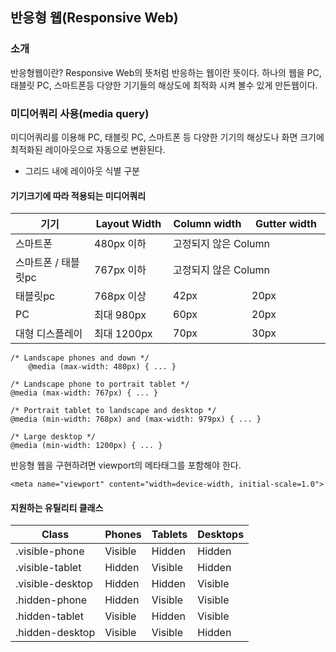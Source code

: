 <!--
layout: 'post'
section: 'Cornerstone Framework'
title: '반응형 웹'
outline: '반응형웹이란? (Responsive Web) Responsive Web의 뜻처럼 반응하는 웹이란 뜻이다. 하나의 웹을 PC, 태블릿 PC, 스마트폰등 다양한 기기들의 해상도에 최적화 시켜 볼수 있게 만든 웹이다. 미디어쿼리(media query)를 이용해 PC, 태블릿 PC, 스마트폰 등 다양한 기기의 해상도나 화면 크기에 최적화된 레이아웃으로 자동으로 변환된다...'
date: '2012-11-16'
tagstr: 'style'
subsection: 'Style'
order: '[3, 3]'
thumbnail: '3. Style.png'
-->

반응형 웹(Responsive Web)
----------------
### 소개

반응형웹이란? Responsive Web의 뜻처럼 반응하는 웹이란 뜻이다. 하나의 웹을 PC, 태블릿 PC, 스마트폰등 다양한 기기들의 해상도에 최적화 시켜 볼수 있게 만든웹이다.
	

### 미디어쿼리 사용(media query)

미디어쿼리를 이용해 PC, 태블릿 PC, 스마트폰 등 다양한 기기의 해상도나 화면 크기에 최적화된 레이아웃으로 자동으로 변환된다.

* 그리드 내에 레이아웃 식별 구분

#### 기기크기에 따라 적용되는 미디어쿼리

<table class="table table-bordered">
	<colgroup>
		<col width="25%" />
		<col width="25%" />
		<col width="25%" />
		<col width="" />
	</colgroup>
	<thead>
		<tr>
			<th class="fixed_table">기기</th>
			<th>Layout Width</th>
			<th>Column width</th>
			<th>Gutter width</th>
		</tr>
	</thead>
	<tbody>
		<tr>
			<td class="fixed_table">스마트폰</td>
			<td>480px 이하</td>
			<td colspan="2">고정되지 않은 Column</td>
		<tr>
			<td class="fixed_table">스마트폰 / 태블릿pc</td>
			<td>767px 이하</td>
			<td colspan="2">고정되지 않은 Column</td>
		</tr>
		<tr>
			<td class="fixed_table">태블릿pc</td>
			<td>768px 이상</td>
			<td>42px</td>
			<td>20px</td>
		</tr>
		<tr>
			<td class="fixed_table">PC</td>
			<td>최대 980px</td>
			<td>60px</td>
			<td>20px</td>
		</tr>
		<tr>
			<td class="fixed_table">대형 디스플레이</td>
			<td>최대  1200px</td>
			<td>70px</td>
			<td>30px</td>
		</tr>
	</tbody>
</table>

```
/* Landscape phones and down */
	@media (max-width: 480px) { ... }

/* Landscape phone to portrait tablet */
@media (max-width: 767px) { ... }

/* Portrait tablet to landscape and desktop */
@media (min-width: 768px) and (max-width: 979px) { ... }
 
/* Large desktop */
@media (min-width: 1200px) { ... }
```

반응형 웹을 구현하려면 viewport의 메타태그를 포함해야 한다.

```
<meta name="viewport" content="width=device-width, initial-scale=1.0">
```

#### 지원하는 유틸리티 클래스

<table class="table table-bordered"><thead>
<tr>
<th class="fixed_table">Class</th>
<th>Phones</th>
<th>Tablets</th>
<th>Desktops</th>
</tr>
</thead><tbody>
<tr>
<td class="fixed_table">.visible-phone</td>
<td>Visible</td>
<td>Hidden</td>
<td>Hidden</td>
</tr>
<tr>
<td class="fixed_table">.visible-tablet</td>
<td>Hidden</td>
<td>Visible</td>
<td>Hidden</td>
</tr>
<tr>
<td class="fixed_table">.visible-desktop</td>
<td>Hidden</td>
<td>Hidden</td>
<td>Visible</td>
</tr>
<tr>
<td class="fixed_table">.hidden-phone</td>
<td>Hidden</td>
<td>Visible</td>
<td>Visible</td>
</tr>
<tr>
<td class="fixed_table">.hidden-tablet</td>
<td>Visible</td>
<td>Hidden</td>
<td>Visible</td>
</tr>
<tr>
<td class="fixed_table">.hidden-desktop</td>
<td>Visible</td>
<td>Visible</td>
<td>Hidden</td>
</tr>
</tbody></table>